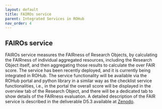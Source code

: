 ```yaml
---
layout: default
title: FAIROs service
parent: Integrated Services in ROHub
nav_order: 4
---
```


## FAIROs service

FAIROs service measures the FAIRness of Research Objects, by calculating the  FAIRness  of  individual aggregated resources,  including  the  Research  Object  itself,  and  then aggregating those results to calculate the over FAIR score.  The service has been recently deployed, and  it  is  currently  being  integrated  in  ROHub.  The  service  functionality  will  be  available  via  the ROHub  portal  and  python library  in  a  similar  way  as  the  checklist  service  functionalities,  i.e.,  in  the portal  the  overall score  will be  displayed  in  the  overview  tab  of  the  Research  Object,  and there  will be a dedicated tab to show details of the FAIRness evaluation. A detailed description of the FAIR service is described in the deliverable D5.3 available at [Zenodo](https://zenodo.org/record/7248588#.Y8-xVuzMKPc).